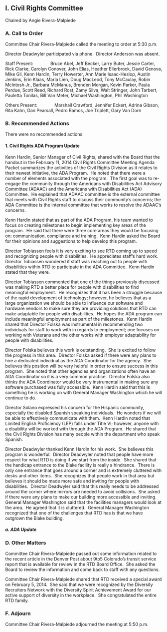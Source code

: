 ## I. Civil Rights Committee

Chaired by Angie Rivera-Malpiede

### A. Call to Order

Committee Chair Rivera-Malpiede called the meeting to order at 5:30 p.m.

Director Deadwyler participated via phone.  Director Anderson was absent.

Staff Present:              Bruce Abel, Jeff Becker, Larry Buter, Jessie Carter, Rick Clarke, Carolyn Conover, John Elias, Heather Ellerbrock, David Genova, Mike Gil, Kenn Hardin, Terry Howerter, Ann Marie Isaac-Heslop, Austin Jenkins, Erin Klaas, Marla Lien, Doug MacLeod, Tony McCaulay, Robin McIntosh Jr., Barbara McManus, Brenden Morgan, Kevin Parker, Paula Perdue, Scott Reed, Richard Rost, Zamy Silva, Walt Stringer, John Tarbert, Pauletta Tonilas, Bill Van Meter, Michael Washington, Phil Washington

Others Present:              Marshall Crawford, Jennifer Eckert, Adrina Gibson, Rita Kahn, Dan Pearsall, Pedro Ramos, Joe Triplett, Gary Van Dorn

### B. Recommended Actions

There were no recommended actions.

#### 1. Civil Rights ADA Program Update

Kenn Hardin, Senior Manager of Civil Rights, shared with the Board that the handout in the February 11, 2014 Civil Rights Committee Meeting Agenda Packet summarizes the activities of the Civil Rights Division as it relates to their newest initiative, the ADA Program.  He noted that there were a number of elements associated with the program.  The first goal was to re-engage the community through the Americans with Disabilities Act Advisory Committee (ADAAC) and the Americans with Disabilities Act (ADA) Committee.  He explained that ADAAC committee is the external committee that meets with Civil Rights staff to discuss their community’s concerns; the ADA Committee is the internal committee that works to resolve the ADAAC’s concerns.

Kenn Hardin stated that as part of the ADA Program, his team wanted to focus on creating milestones to begin implementing key areas of the program.  He said that there were three core areas they would be focusing on: communication, compliance and training.  Kenn Hardin asked the Board for their opinions and suggestions to help develop this program.

Director Tobiassen feels it is very exciting to see RTD coming up to speed and recognizing people with disabilities.  He appreciates staff’s hard work.  Director Tobiassen wondered if staff was reaching out to people with disabilities within RTD to participate in the ADA Committee.  Kenn Hardin stated that they were.

Director Tobiassen commented that one of the things previously discussed was making RTD a better place for people with disabilities to find meaningful employment.  He recognizes that it has been a struggle because of the rapid development of technology; however, he believes that as a large organization we should be able to influence our software and hardware vendors to make sure they are providing solutions that RTD can make adaptable for people with disabilities.  He hopes the ADA program can include meaningful employment as part of the milestones.  Kenn Hardin shared that Director Folska was instrumental in recommending two individuals for staff to work with in regards to employment; one focuses on working with Veterans and the other works with employer adaptability for people with disabilities.

Director Folska believes this work is outstanding.  She is excited to follow the progress in this area.  Director Folska asked if there were any plans to hire a dedicated individual as the ADA Coordinator for the agency.  She believes this position will be very helpful in order to ensure success in this program.  She noted that other agencies and organizations often have an ADA Coordinator so it is a very common practice.  Director Folska also thinks the ADA Coordinator would be very instrumental in making sure any software purchased was fully accessible.  Kenn Hardin said that this is something he is working on with General Manager Washington which he will continue to do.

Director Solano expressed his concern for the Hispanic community, especially the disabled Spanish speaking individuals.  He wonders if we will be able to effectively communicate with them.  Kenn Hardin noted that Limited English Proficiency (LEP) falls under Title VI; however, anyone with a disability will be worked with through the ADA Program.  He shared that the Civil Rights Division has many people within the department who speak Spanish.

Director Deadwyler thanked Kenn Hardin for his work.  She believes this program is wonderful.  Director Deadwyler noted that people have more respect for what RTD is doing if we start from the inside.  She shared that the handicap entrance to the Blake facility is really a hindrance.  There is only one entrance that goes around a corner and is extremely cluttered with desks and other items.  She recognizes that people work in that area but believes it should be made more safe and inviting for people with disabilities.  Director Deadwyler said that this really needs to be addressed around the corner where mirrors are needed to avoid collisions.  She asked if there were any plans to make our building more accessible and inviting.  General Manager Washington said that the facilities managers would look at the area.  He agreed that it is cluttered.  General Manager Washington recognized that one of the challenges that RTD has is that we have outgrown the Blake building.

##### a. ADA Update

### D. Other Matters

Committee Chair Rivera-Malpiede passed out some information related to the recent article in the Denver Post about 9to5 Colorado’s transit service report that is available for review in the RTD Board Office.  She asked the Board to review the information and come back to staff with any questions.

Committee Chair Rivera-Malpiede shared that RTD received a special award on February 5, 2014.  She said that we were recognized by the Diversity Recruiters Network with the Diversity Spirit Achievement Award for our active support of diversity in the workplace.  She congratulated the entire RTD family.

### F. Adjourn

Committee Chair Rivera-Malpiede adjourned the meeting at 5:50 p.m.